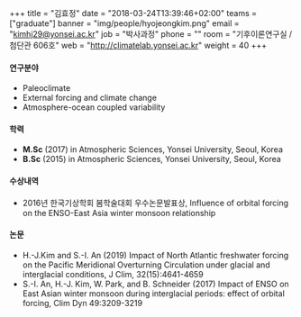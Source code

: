 +++
title = "김효정"
date = "2018-03-24T13:39:46+02:00"
teams = ["graduate"]
banner = "img/people/hyojeongkim.png"
email = "kimhj29@yonsei.ac.kr"
job = "박사과정"
phone = ""
room = "기후이론연구실 / 첨단관 606호"
web = "http://climatelab.yonsei.ac.kr"
weight = 40
+++

#### 연구분야
+ Paleoclimate
+ External forcing and climate change
+ Atmosphere-ocean coupled variability

#### 학력
 + **M.Sc** (2017) in Atmospheric Sciences, Yonsei University, Seoul, Korea
 + **B.Sc** (2015) in Atmospheric Sciences, Yonsei University, Seoul, Korea

#### 수상내역
 + 2016년 한국기상학회 봄학술대회 우수논문발표상, Influence of orbital forcing on the ENSO-East Asia winter monsoon relationship

#### 논문
+ H.-J.Kim and S.-I. An (2019) Impact of North Atlantic freshwater forcing on the Pacific Meridional Overturning Circulation under glacial and interglacial conditions, J Clim, 32(15):4641-4659
+ S.-I. An, H.-J. Kim, W. Park, and B. Schneider (2017) Impact of ENSO on East Asian winter monsoon
during interglacial periods: effect of orbital forcing, Clim Dyn 49:3209-3219
